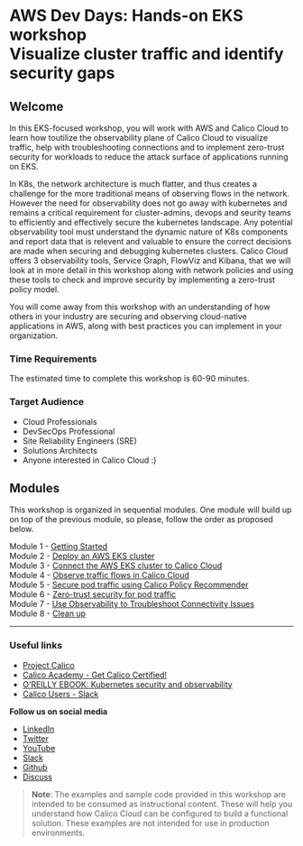 # AWS Dev Days: Hands-on EKS workshop </br> Visualize cluster traffic and identify security gaps

## Welcome

In this EKS-focused workshop, you will work with AWS and Calico Cloud to learn how toutilize the observability plane of Calico Cloud to visualize traffic, help with troubleshooting connections and to implement zero-trust security for workloads to reduce the attack surface of applications running on EKS.  

In K8s, the network architecture is much flatter, and thus creates a challenge for the more traditional means of observing flows in the network. However the need for observability does not go away with kubernetes and remains a critical requirement for cluster-admins, devops and seurity teams to efficiently and effectively secure the kubernetes landscape. Any potential observability tool must understand the dynamic nature of K8s components and report data that is relevent and valuable to ensure the correct decisions are made when securing and debugging kubernetes clusters. Calico Cloud offers 3 observability tools, Service Graph, FlowViz and Kibana, that we will look at in more detail in this workshop along with network policies and using these tools to check and improve security by implementing a zero-trust policy model.

You will come away from this workshop with an understanding of how others in your industry are securing and observing cloud-native applications in AWS, along with best practices you can implement in your organization.

### Time Requirements

The estimated time to complete this workshop is 60-90 minutes.

### Target Audience

- Cloud Professionals
- DevSecOps Professional
- Site Reliability Engineers (SRE)
- Solutions Architects
- Anyone interested in Calico Cloud :)

## Modules

This workshop is organized in sequential modules. One module will build up on top of the previous module, so please, follow the order as proposed below.
 
Module 1 - [Getting Started](modules/module-1-getting-started.md)  
Module 2 - [Deploy an AWS EKS cluster](modules/module-2-deploy-eks.md)  
Module 3 - [Connect the AWS EKS cluster to Calico Cloud](modules/module-3-connect-calicocloud.md)  
Module 4 - [Observe traffic flows in Calico Cloud](modules/module-4-observe-traffic.md)  
Module 5 - [Secure pod traffic using Calico Policy Recommender](modules/module-5-secure-pod-traffic.md)  
Module 6 - [Zero-trust security for pod traffic](modules/module-6-zero-trust-security.md)</br>
Module 7 - [Use Observability to Troubleshoot Connectivity Issues](modules/module-7-troubleshooting.md)</br>
Module 8 - [Clean up](/modules/module-8-clean-up.md)  

--- 

### Useful links

- [Project Calico](https://www.tigera.io/project-calico/)
- [Calico Academy - Get Calico Certified!](https://academy.tigera.io/)
- [O’REILLY EBOOK: Kubernetes security and observability](https://www.tigera.io/lp/kubernetes-security-and-observability-ebook)
- [Calico Users - Slack](https://slack.projectcalico.org/)

**Follow us on social media**

- [LinkedIn](https://www.linkedin.com/company/tigera/)
- [Twitter](https://twitter.com/tigeraio)
- [YouTube](https://www.youtube.com/channel/UC8uN3yhpeBeerGNwDiQbcgw/)
- [Slack](https://calicousers.slack.com/)
- [Github](https://github.com/tigera-solutions/)
- [Discuss](https://discuss.projectcalico.tigera.io/)

> **Note**: The examples and sample code provided in this workshop are intended to be consumed as instructional content. These will help you understand how Calico Cloud can be configured to build a functional solution. These examples are not intended for use in production environments.